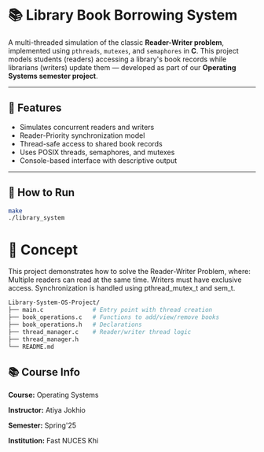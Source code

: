 # 📚 Library Book Borrowing System

A multi-threaded simulation of the classic **Reader-Writer problem**, implemented using `pthreads`, `mutexes`, and `semaphores` in **C**. This project models students (readers) accessing a library's book records while librarians (writers) update them — developed as part of our **Operating Systems semester project**.

---

## 🔧 Features

- Simulates concurrent readers and writers
- Reader-Priority synchronization model
- Thread-safe access to shared book records
- Uses POSIX threads, semaphores, and mutexes
- Console-based interface with descriptive output

---

## 🚀 How to Run

```bash
make
./library_system
```

# 🧠 Concept
This project demonstrates how to solve the Reader-Writer Problem, where:
Multiple readers can read at the same time.
Writers must have exclusive access.
Synchronization is handled using pthread_mutex_t and sem_t.

```Bash
Library-System-OS-Project/
├── main.c              # Entry point with thread creation
├── book_operations.c   # Functions to add/view/remove books
├── book_operations.h   # Declarations
├── thread_manager.c    # Reader/writer thread logic
├── thread_manager.h
└── README.md
```

## 📚 Course Info
**Course:** Operating Systems

**Instructor:** Atiya Jokhio

**Semester:** Spring'25

**Institution:** Fast NUCES Khi
